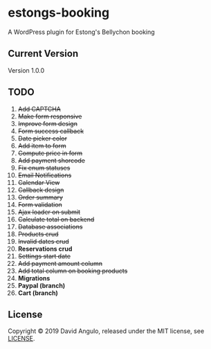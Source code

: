 # estongs-booking
A WordPress plugin for Estong's Bellychon booking

## Current Version
Version 1.0.0

## TODO
1. ~~Add CAPTCHA~~
2. ~~Make form responsive~~
3. ~~Improve form design~~
4. ~~Form success callback~~
5. ~~Date picker color~~
6. ~~Add item to form~~
7. ~~Compute price in form~~
8. ~~Add payment shorcode~~
9. ~~Fix enum statuses~~
10. ~~Email Notifications~~
11. ~~Calendar View~~
12. ~~Callback design~~
13. ~~Order summary~~
14. ~~Form validation~~
15. ~~Ajax loader on submit~~
16. ~~Calculate total on backend~~
17. ~~Database associations~~
18. ~~Products crud~~
19. ~~Invalid dates crud~~
20. **Reservations crud**
21. ~~Settings start date~~
22. ~~Add payment amount column~~
23. ~~Add total column on booking products~~
24. **Migrations**
25. **Paypal (branch)**
26. **Cart (branch)**

## License
Copyright © 2019 David Angulo, released under the MIT license, see [LICENSE](LICENSE).
